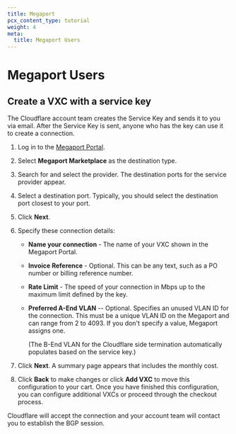 ```yaml
---
title: Megaport
pcx_content_type: tutorial
weight: 4
meta:
  title: Megaport Users
---
```


# Megaport Users

## Create a VXC with a service key

The Cloudflare account team creates the Service Key and sends it to you via email. After the Service Key is sent, anyone who has the key can use it to create a connection.

1.  Log in to the [Megaport Portal](https://portal.megaport.com/).

2.  Select **Megaport Marketplace** as the destination type.

3.  Search for and select the provider. The destination ports for the service provider appear.

4.  Select a destination port. Typically, you should select the destination port closest to your port.

5.  Click **Next**.

6.  Specify these connection details:

    - **Name your connection** - The name of your VXC shown in the Megaport Portal.
    - **Invoice Reference** - Optional. This can be any text, such as a PO number or billing reference number.
    - **Rate Limit** - The speed of your connection in Mbps up to the maximum limit defined by the key.
    - **Preferred A-End VLAN** -- Optional. Specifies an unused VLAN ID for the connection. This must be a unique VLAN ID on the Megaport and can range from 2 to 4093. If you don't specify a value, Megaport assigns one.

      (The B-End VLAN for the Cloudflare side termination automatically populates based on the service key.)

7.  Click **Next**. A summary page appears that includes the monthly cost.

8.  Click **Back** to make changes or click **Add VXC** to move this configuration to your cart. Once you have finished this configuration, you can configure additional VXCs or proceed through the checkout process.

Cloudflare will accept the connection and your account team will contact you to establish the BGP session.
